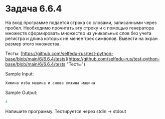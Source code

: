 # Задача 6.6.4

На вход программе подается строка со словами, записанными через пробел. Необходимо прочитать эту строку и с помощью генератора множеств сформировать множество из уникальных слов без учета регистра и длина которых не менее трех символов. Вывести на экран размер этого множества.

Тесты: [https://github.com/selfedu-rus/test-python-base/blob/main/6/6.6.4/tests](https://github.com/selfedu-rus/test-python-base/blob/main/6/6.6.4/tests "Тесты")

Sample Input:

```python
Хижина изба машина и снова хижина машина
```

Sample Output:

```python
4
```

Напишите программу. Тестируется через stdin → stdout
